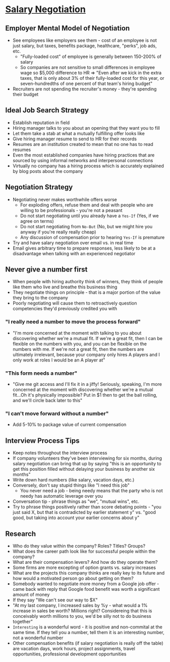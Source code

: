 # [Salary Negotiation](https://www.kalzumeus.com/2012/01/23/salary-negotiation/)

## Employer Mental Model of Negotiation

* See employees like employers see them - cost of an employee is not just salary, but taxes, benefits package, healthcare, "perks", job ads, etc.
  * "Fully-loaded cost" of employee is generally between 150-200% of salary
  * So companies are not sensitive to small differences in employee wage so $5,000 difference to HR => "Even after we kick in the extra taxes, that is only about 3% of their fully-loaded cost for this year, or seven-hundredths of one percent of that team's hiring budget"
* Recruiters are not spending the recruiter's money - they're spending their budget

## Ideal Job Search Strategy

* Establish reputation in field
* Hiring manager talks to you about an opening that they want you to fill
* Let them take a stab at what a mutually fulfilling offer looks like
* Give hiring manager resume to send to HR for their records
 * Resumes are an institution created to mean that no one has to read resumes
* Even the most established companies have hiring practices that are sourced by using informal networks and interpersonal connections
* Virtually no company has a hiring process which is accurately explained by blog posts about the company

## Negotiation Strategy

* Negotiating never makes worthwhile offers worse
  * For exploding offers, refuse them and deal with people who are willing to be professionals - you're not a peasant
  * Do not start negotiating until you already have a `Yes-If` (Yes, if we agree on terms)
  * Do not start negotiating from `No-But` (No, but we might hire you anyway if you're really really cheap)
  * Any discussion of compensation prior to hearing `Yes-If` is premature
* Try and have salary negotiation over email vs. in real time
 * Email gives arbitrary time to prepare responses, less likely to be at a disadvantage when talking with an experienced negotiator

## Never give a number first

 * When people with hiring authority think of winners, they think of people like them who live and breathe this business thing
  * They negotiate things on principle - that is a major portion of the value they bring to the company
  * Poorly negotiating will cause them to retroactively question competencies they'd previously credited you with

### "I really need a number to move the process forward"

* "I'm more concerned at the moment with talking to you about discovering whether we're a mutual fit. If we're a great fit, then I can be flexible on the numbers with you, and you can be flexible on the numbers with me. If we're not a great fit, then the numbers are ultimately irrelevant, because your company only hires A players and I only work at roles I would be an A player at"

### "This form needs a number"

* "Give me git access and I'll fix it in a jiffy! Seriously, speaking, I'm more concerned at the moment with discovering whether we're a mutual fit...Oh it's physically impossible? Put in $1 then to get the ball rolling, and we'll circle back later to this"

### "I can't move forward without a number"

* Add 5-10% to package value of current compensation

## Interview Process Tips

* Keep notes throughout the interview process
 * If company volunteers they've been interviewing for six months, during salary negotiation can bring that up by saying "this is an opportunity to get this position filled without delaying your business by another six months"
 * Write down hard numbers (like salary, vacation days, etc.)
* Conversely, don't say stupid things like "I need this job"
  * You never need a job - being needy means that the party who is not needy has automatic leverage over you
* Conversation tip - phrase things as "we", "mutual wins", etc.
* Try to phrase things positively rather than score debating points - "you just said X, but that is contradicted by earlier statement y" vs. "good good, but taking into account your earlier concerns about y"

## Research

* Who do they value within the company? Roles? Titles? Groups?
* What does the career path look like for successful people within the company?
* What are their compensation levers? And how do they operate them?
 * Some firms are more excepting of option grants vs. salary increases
* What are the projects this company thinks are really key to its future and how would a motivated person go about getting on them?
* Somebody wanted to negotiate more money from a Google job offer - came back with reply that Google food benefit was worth a significant amount of money
* If they say "We can't see our way to $X"
 * "At my last company, I increased sales by %y - what would a 1% increase in sales be worth? Millions right? Considereing that this is conceivably worth millions to you, we'd be silly not to do business together"
* `Interesting` is a wonderful word - it is positive and non-commital at the same time. If they tell you a number, tell them it is an interesting number, not a wonderful number
* Other compensation benefits (if salary negotiation is really off the table) are vacation days, work hours, project assignments, travel opportunities, professional development opportunities
